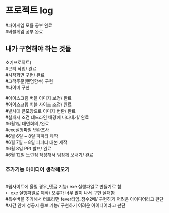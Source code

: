 <h1>프로젝트 log</h1>

#파이게임 모듈 공부 완료</br>
#버블게임 공부 완료</br>

<h2>내가 구현해야 하는 것들</h2>
<p> 초기프로젝트) </br>
 #콘티 작업/ 완료 </br>
 #시작화면 구현/ 완료 </br>
 #고객주문(랜덤함수) 구현 </br>
 #타이머 구현
 
#아이스크림 버블 이미지 보정/ 완료</br>
#아이스크림 버블 사이즈 조정/ 완료</br>
#발사대 콘모양으로 이미지 변환/ 완료</br>
#실패시 조건 데드라인 배경에 나타내기/ 완료</br>
#6월1일 대면회의 /완료</br>
#exe실행파일 변환조사</br>
#6월 6일 ~ 8일 피피티 제작</br>
#6월 7일 ~ 8일 피피티 대본 제작</br>
#6월 8일 PPt 발표/ 완료</br>
#6월 12일 느낀점 작성해서 팀장께 보내기/ 완료</br>

<h3>추가기능 아이디어 생각해오기</h3></br>
#웹사이트에 올릴 경우_댓글 기능/ exe 실행파일로 만들기로 함</br>
 ㄴ exe 실행파일로 제작/ 오류가 너무 많이 나서 구현 실패함 </br>
#특수버블 추가해서 터트리면 fever타임_점수2배/ 구현하기 어려운 아이디어라고 판단</br>
#시간 안에 성공시 콤보 기능/ 구현하기 어려운 아이디어라고 판단</br>
